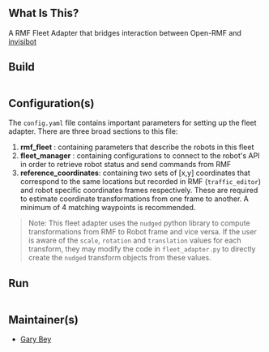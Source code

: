 ## **What Is This?**

A RMF Fleet Adapter that bridges interaction between Open-RMF and [invisibot](https://github.com/cardboardcode/invisibot)

## **Build**

```bash

```

## **Configuration(s)**
The `config.yaml` file contains important parameters for setting up the fleet adapter. There are three broad sections to this file:

1. **rmf_fleet** : containing parameters that describe the robots in this fleet
2. **fleet_manager** : containing configurations to connect to the robot's API in order to retrieve robot status and send commands from RMF
3. **reference_coordinates**: containing two sets of [x,y] coordinates that correspond to the same locations but recorded in RMF (`traffic_editor`) and robot specific coordinates frames respectively. These are required to estimate coordinate transformations from one frame to another. A minimum of 4 matching waypoints is recommended.

> Note: This fleet adapter uses the `nudged` python library to compute transformations from RMF to Robot frame and vice versa. If the user is aware of the `scale`, `rotation` and `translation` values for each transform, they may modify the code in `fleet_adapter.py` to directly create the `nudged` transform objects from these values.

## **Run**

```bash

```

## **Maintainer(s)**

- [Gary Bey](https://github.com/cardboardcode)